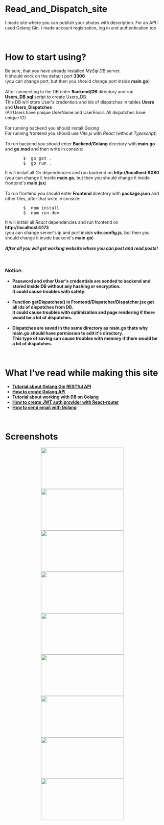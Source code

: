 <div>
  <h1>Read_and_Dispatch_site</h1>
  <p>I made site where you can publish your photos with description. For an API I used Golang Gin. I made account registration, log in and authentication too</p>
</div>
<br>
<div>
  <h1>How to start using?</h1>
  <p>
    Be sure, that you have already installed <i>MySql DB</i> server. <br>
    It should work on the default port <strong>3306</strong> <br>
    (you can change port, but then you should change port inside <b>main.go</b>) <br>
    <br>
    After connecting to the DB enter <b>Backend/DB</b> directory and run <b>Users_DB.sql</b> script to create Users_DB.<br>
    This DB will store User's credentials and ids of dispatches in tables <strong>Users</strong> and <strong>Users_Dispatches</strong><br>
    (All Users have unique UserName and UserEmail. All dispatches have unique ID)<br>
    <br>
    For running backend you should install <i>Golang</i> <br>
    For running frontend you should use <i>Vite.js</i> with <i>React</i> (without <i>Typescript</i>)<br>
    <br>
    To run backend you should enter <b>Backend/Golang</b> directory with <b>main.go</b> and <b>go.mod</b> and then write in console:
    <br>
    <pre>
       $  go get .
       $  go run .</pre>
    It will install all <i>Go</i> dependencies and run backend on <strong>http://localhost:8080</strong> <br>
    (you can change it inside <b>main.go</b>, but then you should change it inside frontend's <b>main.jsx</b>) <br>
    <br>
    To run frontend you should enter <b>Frontend</b> directory with <b>package.json</b> and other files, after that write in console:
    <br>
    <pre>
       $  npm install
       $  npm run dev</pre>
    It will install all <i>React</i> dependencies and run frontend on <strong>http://localhost:5173</strong> <br>
    (you can change server's ip and port inside <b>vite.config.js</b>, but then you should change it inside backend's <b>main.go</b>) <br>
    <br>
    <strong><em>After all you will get working website where you can post and read posts!</em></strong>
    <br>
  </p>
  <br>
  <h3>Notice:</h3>
    <b>
      <ul>
        <li>
          Password and other User's credentials are sended to backend and stored inside DB without any hashing or encryption. <br>
          It could cause troubles with safety. 
        </li>
        <br>
        <li>
          Function getDispatches() in <b>Frontend/Dispatcher/Dispatcher.jsx</b> get all ids of dispatches from DB. <br>
          It could cause troubles with optimization and page rendering if there would be a lot of dispatches. 
        </li>
        <br>
        <li>
          Dispatches are saved in the same directory as <b>main.go</b> thats why <b>main.go</b> should have permission to edit it's directory. <br>
          This type of saving can cause troubles with memory if there would be a lot of dispatches. 
        </li>
      </ul>
    </b>
</div>
<br>
<div>
  <h1>What I've read while making this site</h1>
  <strong>
    <ul>
      <li>
         <a href="https://go.dev/doc/tutorial/web-service-gin">Tutorial about Golang Gin RESTful API</a>
      </li>
      <li>
         <a href="https://dev.to/wchr/create-api-with-gin-in-golang-part-1-i7d">How to create Golang API</a>
      </li>
      <li>
         <a href="https://go.dev/doc/tutorial/database-access">Tutorial about working with DB on Golang</a>
      </li>
      <li>
         <a href="https://dev.to/sanjayttg/jwt-authentication-in-react-with-react-router-1d03">How to create JWT auth provider with React-router</a>
      </li>
      <li>
         <a href="https://dev.to/devkiran/how-to-send-an-email-with-golang-using-smtp-1ino">How to send email with Golang</a>
      </li>
    </ul>
  </strong>
</div>
<br>
<div align="center">
  <h1 align="left">Screenshots</h1>
  <img src="https://github.com/user-attachments/assets/91cdb310-ebae-4961-826b-f5b85036b7c3" height="135vw" width="270vw">
  <img src="https://github.com/user-attachments/assets/6c7391a4-d4d5-4a9f-9824-c6a35a4eb839" height="135vw" width="270vw">
  <img src="https://github.com/user-attachments/assets/18b76a99-28ec-4875-babc-91932f05b10d" height="135vw" width="270vw">
  <img src="https://github.com/user-attachments/assets/f4ad397b-cd3b-4acf-a101-b3269d10899d" height="135vw" width="270vw">
  <img src="https://github.com/user-attachments/assets/f4045571-bad3-4919-8ad5-e80fd98b6901" height="135vw" width="270vw">
  <img src="https://github.com/user-attachments/assets/e4e7a1a6-1ca9-426f-a83d-d5788a98d947" height="135vw" width="270vw">
  <img src="https://github.com/user-attachments/assets/879a3889-4696-41a2-b01b-49edd5c7fb97" height="135vw" width="270vw">
  <img src="https://github.com/user-attachments/assets/5dbef3d3-95c3-4da1-8d23-3db72a6de859" height="135vw" width="270vw">
  <img src="https://github.com/user-attachments/assets/a7885475-bcae-43e4-8ae6-8d8e6d365a06" height="135vw" width="270vw">
</div>
